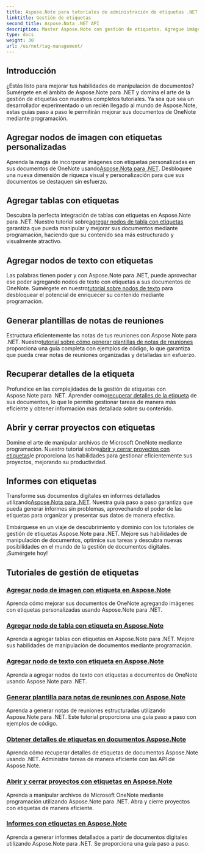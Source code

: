 ```yaml
---
title: Aspose.Note para tutoriales de administración de etiquetas .NET
linktitle: Gestión de etiquetas
second_title: Aspose.Nota .NET API
description: Master Aspose.Note con gestión de etiquetas. Agregue imágenes, tablas, nodos de texto y genere notas de reuniones. Recupere detalles de etiquetas y mejore la manipulación de documentos.
type: docs
weight: 30
url: /es/net/tag-management/
---
```


## Introducción

¿Estás listo para mejorar tus habilidades de manipulación de documentos? Sumérgete en el ámbito de Aspose.Note para .NET y domina el arte de la gestión de etiquetas con nuestros completos tutoriales. Ya sea que sea un desarrollador experimentado o un recién llegado al mundo de Aspose.Note, estas guías paso a paso le permitirán mejorar sus documentos de OneNote mediante programación.

## Agregar nodos de imagen con etiquetas personalizadas
 Aprenda la magia de incorporar imágenes con etiquetas personalizadas en sus documentos de OneNote usando[Aspose.Nota para .NET](./add-image-node-tag/). Desbloquee una nueva dimensión de riqueza visual y personalización para que sus documentos se destaquen sin esfuerzo.

## Agregar tablas con etiquetas
 Descubra la perfecta integración de tablas con etiquetas en Aspose.Note para .NET. Nuestro tutorial sobre[agregar nodos de tabla con etiquetas](./add-table-node-tag/) garantiza que pueda manipular y mejorar sus documentos mediante programación, haciendo que su contenido sea más estructurado y visualmente atractivo.

## Agregar nodos de texto con etiquetas
Las palabras tienen poder y con Aspose.Note para .NET, puede aprovechar ese poder agregando nodos de texto con etiquetas a sus documentos de OneNote. Sumérgete en nuestro[tutorial sobre nodos de texto](./add-text-node-tag/) para desbloquear el potencial de enriquecer su contenido mediante programación.

## Generar plantillas de notas de reuniones
 Estructura eficientemente las notas de tus reuniones con Aspose.Note para .NET. Nuestro[tutorial sobre cómo generar plantillas de notas de reuniones](./generate-template-meeting-notes/) proporciona una guía completa con ejemplos de código, lo que garantiza que pueda crear notas de reuniones organizadas y detalladas sin esfuerzo.

## Recuperar detalles de la etiqueta
 Profundice en las complejidades de la gestión de etiquetas con Aspose.Note para .NET. Aprender como[recuperar detalles de la etiqueta](./get-tag-details/) de sus documentos, lo que le permite gestionar tareas de manera más eficiente y obtener información más detallada sobre su contenido.

## Abrir y cerrar proyectos con etiquetas
 Domine el arte de manipular archivos de Microsoft OneNote mediante programación. Nuestro tutorial sobre[abrir y cerrar proyectos con etiquetas](./open-close-projects-tags/)le proporciona las habilidades para gestionar eficientemente sus proyectos, mejorando su productividad.

## Informes con etiquetas
 Transforme sus documentos digitales en informes detallados utilizando[Aspose.Nota para .NET](./reporting-tags/). Nuestra guía paso a paso garantiza que pueda generar informes sin problemas, aprovechando el poder de las etiquetas para organizar y presentar sus datos de manera efectiva.

Embárquese en un viaje de descubrimiento y dominio con los tutoriales de gestión de etiquetas Aspose.Note para .NET. Mejore sus habilidades de manipulación de documentos, optimice sus tareas y descubra nuevas posibilidades en el mundo de la gestión de documentos digitales. ¡Sumérgete hoy!
## Tutoriales de gestión de etiquetas
### [Agregar nodo de imagen con etiqueta en Aspose.Note](./add-image-node-tag/)
Aprenda cómo mejorar sus documentos de OneNote agregando imágenes con etiquetas personalizadas usando Aspose.Note para .NET.
### [Agregar nodo de tabla con etiqueta en Aspose.Note](./add-table-node-tag/)
Aprenda a agregar tablas con etiquetas en Aspose.Note para .NET. Mejore sus habilidades de manipulación de documentos mediante programación.
### [Agregar nodo de texto con etiqueta en Aspose.Note](./add-text-node-tag/)
Aprenda a agregar nodos de texto con etiquetas a documentos de OneNote usando Aspose.Note para .NET.
### [Generar plantilla para notas de reuniones con Aspose.Note](./generate-template-meeting-notes/)
Aprenda a generar notas de reuniones estructuradas utilizando Aspose.Note para .NET. Este tutorial proporciona una guía paso a paso con ejemplos de código.
### [Obtener detalles de etiquetas en documentos Aspose.Note](./get-tag-details/)
Aprenda cómo recuperar detalles de etiquetas de documentos Aspose.Note usando .NET. Administre tareas de manera eficiente con las API de Aspose.Note.
### [Abrir y cerrar proyectos con etiquetas en Aspose.Note](./open-close-projects-tags/)
Aprenda a manipular archivos de Microsoft OneNote mediante programación utilizando Aspose.Note para .NET. Abra y cierre proyectos con etiquetas de manera eficiente.
### [Informes con etiquetas en Aspose.Note](./reporting-tags/)
Aprenda a generar informes detallados a partir de documentos digitales utilizando Aspose.Note para .NET. Se proporciona una guía paso a paso.